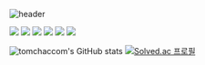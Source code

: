 

![header](https://capsule-render.vercel.app/api?type=waving&color=auto&height=300&section=header&text=tomchaccom&fontSize=90&animation=fadeIn&fontAlignY=38&desc=Welcome%20to%20my%20GitHub%20Profile!&descAlignY=51&descAlign=62)


<img src="https://img.shields.io/badge/java-%23007396.svg?&style=for-the-badge&logo=java&logoColor=white" /> <img src="https://img.shields.io/badge/python-%233776AB.svg?&style=for-the-badge&logo=python&logoColor=white" /> <img src="https://img.shields.io/badge/spring-%236DB33F.svg?&style=for-the-badge&logo=spring&logoColor=white" /> <img src="https://img.shields.io/badge/Spring Boot-%236DB33F.svg?&style=for-the-badge&logo=springboot&logoColor=white" /> <img src="https://img.shields.io/badge/LangChain-%231C3C3C.svg?&style=for-the-badge&logo=langchain&logoColor=white" /> <img src="https://img.shields.io/badge/LangGraph-%231C3C3C.svg?&style=for-the-badge&logo=langchain&logoColor=white" />

![tomchaccom's GitHub stats](https://github-readme-stats.vercel.app/api?username=tomchaccom&show_icons=true&theme=radical&show=reviews,prs_merged,prs_merged_percentage)
[![Solved.ac 프로필](http://mazassumnida.wtf/api/v2/generate_badge?boj=tomchaccom)](https://solved.ac/tomchaccom) 
